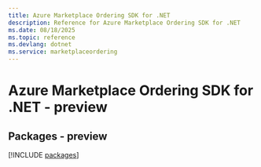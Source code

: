 ```yaml
---
title: Azure Marketplace Ordering SDK for .NET
description: Reference for Azure Marketplace Ordering SDK for .NET
ms.date: 08/18/2025
ms.topic: reference
ms.devlang: dotnet
ms.service: marketplaceordering
---
```

# Azure Marketplace Ordering SDK for .NET - preview
## Packages - preview
[!INCLUDE [packages](marketplace-ordering-index.md)]